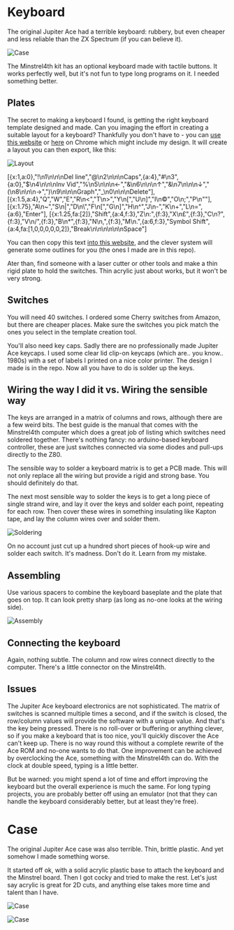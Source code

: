 # Keyboard

The original Jupiter Ace had a terrible keyboard: rubbery, but even cheaper and less reliable than the ZX Spectrum (if you can believe it).

![Case](keyboard6.png)

The Minstrel4th kit has an optional keyboard made with tactile buttons. It works perfectly well, but it's not fun to type long programs on it. I needed something better.

## Plates

The secret to making a keyboard I found, is getting the right keyboard template designed and made. Can you imaging the effort in creating a suitable layout for a keyboard? Thankfully you don't have to - you can [use this website](http://www.keyboard-layout-editor.com/#/) or [here](http://www.keyboard-layout-editor.com/##@@_x:1&a:0%3B&=!%0A1%0A%0A%0ADel%20line&=%2F@%0A2%0A%0A%0ACaps&_a:4%3B&=%23%0A3&_a:0%3B&=$%0A4%0A%0A%0AInv%20Vid&=%25%0A5%0A%0A%0A%E2%86%90&=%2F&%0A6%0A%0A%0A%E2%86%91&=%2F&%0A7%0A%0A%0A%E2%86%93&=(%0A8%0A%0A%0A%E2%86%92&=)%0A9%0A%0A%0AGraph&=%2F_%0A0%0A%0A%0ADelete%3B&@_x:1.5&a:4%3B&=Q&=W&=E&=R%0A%3C&=T%0A%3E&=Y%0A%5B&=U%0A%5D&=I%0A%C2%A9&=O%0A%2F%3B&=P%0A%22%3B&@_x:1.75%3B&=A%0A~&=S%0A%7C&=D%0A%5C&=F%0A%5B&=G%0A%5D&=H%0A%5E&=J%0A-&=K%0A+&=L%0A%2F=&_a:6%3B&=Enter%3B&@_x:1.25&fa@:2%3B%3B&=Shift&_a:4&f:3%3B&=Z%0A%2F:&_f:3%3B&=X%0A%C2%A3&_f:3%3B&=C%0A%3F&_f:3%3B&=V%0A%2F%2F&_f:3%3B&=B%0A*&_f:3%3B&=N%0A,&_f:3%3B&=M%0A.&_a:6%3B&=Symbol%20Shift&_a:4&fa@:1&:0&:0&:0&:0&:0&:2%3B%3B&=Break%0A%0A%0A%0A%0A%0ASpace) on Chrome which might include my design. It will create a layout you can then export, like this:

![Layout](keyboard1.png)

[{x:1,a:0},"!\n1\n\n\nDel line","@\n2\n\n\nCaps",{a:4},"#\n3",{a:0},"$\n4\n\n\nInv Vid","%\n5\n\n\n←","&\n6\n\n\n↑","&\n7\n\n\n↓","(\n8\n\n\n→",")\n9\n\n\nGraph","_\n0\n\n\nDelete"],
[{x:1.5,a:4},"Q","W","E","R\n<","T\n>","Y\n[","U\n]","I\n©","O\n;","P\n\""],
[{x:1.75},"A\n~","S\n|","D\n\\","F\n[","G\n]","H\n^","J\n-","K\n+","L\n=",{a:6},"Enter"],
[{x:1.25,fa:[2]},"Shift",{a:4,f:3},"Z\n:",{f:3},"X\n£",{f:3},"C\n?",{f:3},"V\n/",{f:3},"B\n*",{f:3},"N\n,",{f:3},"M\n.",{a:6,f:3},"Symbol Shift",{a:4,fa:[1,0,0,0,0,0,2]},"Break\n\n\n\n\n\nSpace"]

You can then copy this text [into this website](http://builder.swillkb.com), and the clever system will generate some outlines for you (the ones I made are in this repo).

Ater than, find someone with a laser cutter or other tools and make a thin rigid plate to hold the switches. Thin acrylic just about works, but it won't be very strong.

## Switches

You will need 40 switches. I ordered some Cherry switches from Amazon, but there are cheaper places. Make sure the switches you pick match the ones you select in the template creation tool.

You'll also need key caps. Sadly there are no professionally made Jupiter Ace keycaps. I used some clear lid clip-on keycaps (which are.. you know.. 1980s) with a set of labels I printed on a nice color printer. The design I made is in the repo. Now all you have to do is solder up the keys.

## Wiring the way I did it vs. Wiring the sensible way

The keys are arranged in a matrix of columns and rows, although there are a few weird bits. The best guide is the manual that comes with the Minstrel4th computer which does a great job of listing which switches need soldered together. There's nothing fancy: no arduino-based keyboard controller, these are just switches connected via some diodes and pull-ups directly to the Z80.

The sensible way to solder a keyboard matrix is to get a PCB made. This will not only replace all the wiring but provide a rigid and strong base. You should definitely do that. 

The next most sensible way to solder the keys is to get a long piece of single strand wire, and lay it over the keys and solder each point, repeating for each row. Then cover these wires in something insulating like Kapton tape, and lay the column wires over and solder them.

![Soldering](keyboard3.png)

On no account just cut up a hundred short pieces of hook-up wire and solder each switch. It's madness. Don't do it. Learn from my mistake.

## Assembling

Use various spacers to combine the keyboard baseplate and the plate that goes on top. It can look pretty sharp (as long as no-one looks at the wiring side).

![Assembly](keyboard4.png)

## Connecting the keyboard

Again, nothing subtle. The column and row wires connect directly to the computer. There's a little connector on the Minstrel4th.


## Issues

The Jupiter Ace keyboard electronics are not sophisticated. The matrix of switches is scanned multiple times a second, and if the switch is closed, the row/column values will provide the software with a unique value. And that's the key being pressed. There is no roll-over or buffering or anything clever, so if you make a keyboard that is too nice, you'll quickly discover the Ace can't keep up. There is no way round this without a complete rewrite of the Ace ROM and no-one wants to do that. One improvement can be achieved by overclocking the Ace, something with the Minstrel4th can do. With the clock at double speed, typing is a little better.

But be warned: you might spend a lot of time and effort improving the keyboard but the overall experience is much the same. For long typing projects, you are probably better off using an emulator (not that they can handle the keyboard considerably better, but at least they're free).


# Case

The original Jupiter Ace case was also terrible. Thin, brittle plastic. And yet somehow I made something worse.



It started off ok, with a solid acrylic plastic base to attach the keyboard and the Minstrel board. Then I got cocky and tried to make the rest. Let's just say acrylic is great for 2D cuts, and anything else takes more time and talent than I have.

![Case](keyboard2.png)

![Case](keyboard5.png)

